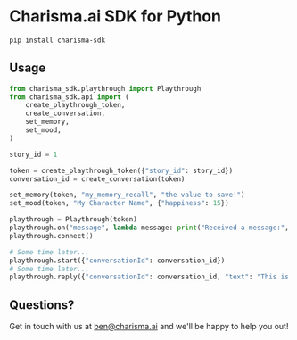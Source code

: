# Charisma.ai SDK for Python

```bash
pip install charisma-sdk
```


## Usage

```python
from charisma_sdk.playthrough import Playthrough
from charisma_sdk.api import (
    create_playthrough_token,
    create_conversation,
    set_memory,
    set_mood,
)

story_id = 1

token = create_playthrough_token({"story_id": story_id})
conversation_id = create_conversation(token)

set_memory(token, "my_memory_recall", "the value to save!")
set_mood(token, "My Character Name", {"happiness": 15})

playthrough = Playthrough(token)
playthrough.on("message", lambda message: print("Received a message:", message))
playthrough.connect()

# Some time later...
playthrough.start({"conversationId": conversation_id})
# Some time later...
playthrough.reply({"conversationId": conversation_id, "text": "This is my message to send to Charisma."})
```

## Questions?

Get in touch with us at ben@charisma.ai and we'll be happy to help you out!
